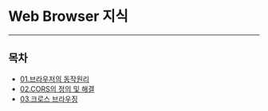 # Web Browser 지식

*** 

## 목차 

* [01.브라우저의 동작원리](/pages/frontEnd-knowledge/web-browser/01.md)
* [02.CORS의 정의 및 해결](/pages/frontEnd-knowledge/web-browser/02.md)
* [03.크로스 브라우징](/pages/frontEnd-knowledge/web-browser/03.md)